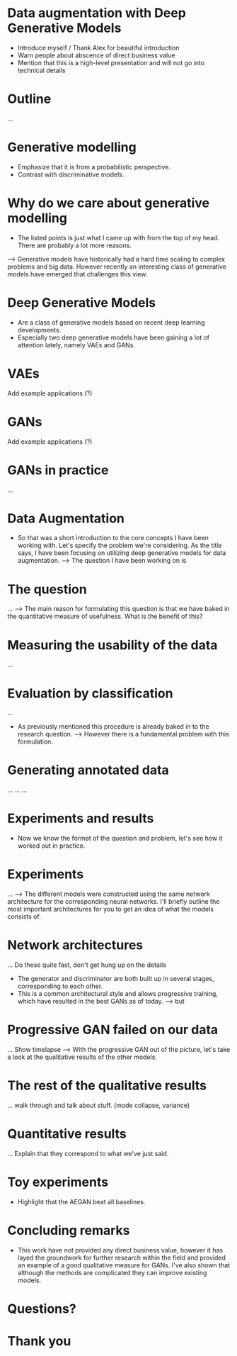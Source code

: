 # Data augmentation with Deep Generative Models
- Introduce myself / Thank Alex for beautiful introduction
- Warn people about abscence of direct business value
- Mention that this is a high-level presentation and will not go into technical details

# Outline
...

# Generative modelling
- Emphasize that it is from a probabilistic perspective.
- Contrast with discriminative models.

# Why do we care about generative modelling
- The listed points is just what I came up with from the top of my head. There are probably a lot more reasons.

--> Generative models have historically had a hard time scaling to complex problems and big data. However recently an interesting class of generative models have emerged that challenges this view.

# Deep Generative Models
- Are a class of generative models based on recent deep learning developments.
- Especially two deep generative models have been gaining a lot of attention lately, namely VAEs and GANs.

# VAEs
Add example applications (?)

# GANs
Add example applications (?)

# GANs in practice
...

# Data Augmentation
- So that was a short introduction to the core concepts I have been working with. Let's specify the problem we're considering. As the title says, I have been focusing on utilizing deep generative models for data augmentation.
--> The question I have been working on is

# The question
...
--> The main reason for formulating this question is that we have baked in the quantitative measure of usefulness. What is the benefit of this?

# Measuring the usability of the data
...

# Evaluation by classification
...
- As previously mentioned this procedure is already baked in to the research question.
--> However there is a fundamental problem with this formulation.

# Generating annotated data
...
...
...

# Experiments and results
- Now we know the format of the question and problem, let's see how it worked out in practice.

# Experiments
...
--> The different models were constructed using the same network architecture for the corresponding neural networks. I'll briefly outline the most important architectures for you to get an idea of what the models consists of.

# Network architectures
... Do these quite fast, don't get hung up on the details
- The generator and discriminator are both built up in several stages, corresponding to each other.
- This is a common architectural style and allows progressive training, which have resulted in the best GANs as of today.
--> but

# Progressive GAN failed on our data
... Show timelapse
--> With the progressive GAN out of the picture, let's take a look at the qualitative results of the other models.

# The rest of the qualitative results
... walk through and talk about stuff. (mode collapse, variance)

# Quantitative results
... Explain that they correspond to what we've just said.

# Toy experiments
- Highlight that the AEGAN beat all baselines.

# Concluding remarks
- This work have not provided any direct business value, however it has layed the groundwork for further research within the field and provided an example of a good qualitative measure for GANs. I've also shown that although the methods are complicated they can improve existing models.

# Questions?

# Thank you
